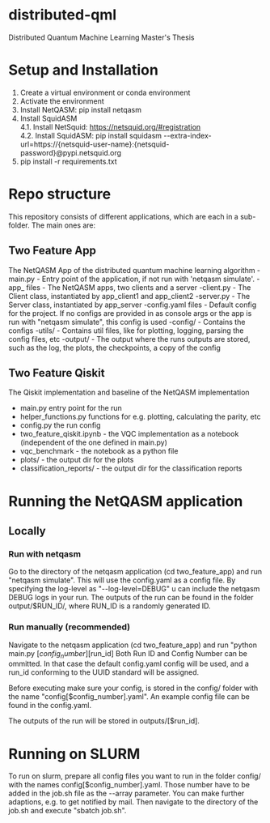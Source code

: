 # distributed-qml
Distributed Quantum Machine Learning Master's Thesis

# Setup and Installation
1. Create a virtual environment or conda environment
2. Activate the environment
3. Install NetQASM: pip install netqasm
4. Install SquidASM \
    4.1. Install NetSquid: https://netsquid.org/#registration \
    4.2. Install SquidASM: pip install squidasm --extra-index-url=https://{netsquid-user-name}:{netsquid-password}@pypi.netsquid.org
5. pip install -r requirements.txt

# Repo structure

This repository consists of different applications, which are each in a sub-folder. The main ones are:

## Two Feature App

The NetQASM App of the distributed quantum machine learning algorithm
-main.py - Entry point of the application, if not run with 'netqasm simulate'.
-app_ files - The NetQASM apps, two clients and a server
-client.py - The Client class, instantiated by app_client1 and app_client2
-server.py - The Server class, instantiated by app_server
-config.yaml files - Default config for the project. If no configs are provided in as console args or the app is run with "netqasm simulate", this config is used
-config/ - Contains the configs
-utils/ - Contains util files, like for plotting, logging, parsing the config files, etc
-output/ - The output where the runs outputs are stored, such as the log, the plots, the checkpoints, a copy of the config


## Two Feature Qiskit
The Qiskit implementation and baseline of the NetQASM implementation
- main.py entry point for the run
- helper_functions.py functions for e.g. plotting, calculating the parity, etc
- config.py the run config
- two_feature_qiskit.ipynb - the VQC implementation as a notebook (independent of the one defined in main.py)
- vqc_benchmark - the notebook as a python file
- plots/ - the output dir for the plots
- classification_reports/ - the output dir for the classification reports

# Running the NetQASM application


## Locally

### Run with netqasm

Go to the directory of the netqasm application (cd two_feature_app) and run "netqasm simulate".
This will use the config.yaml as a config file.
By specifying the log-level as "--log-level=DEBUG" u can include the netqasm DEBUG logs in your run.
The outputs of the run can be found in the folder output/$RUN_ID/, where RUN_ID is a randomly generated ID.

### Run manually (recommended)
Navigate to the netqasm application (cd two_feature_app) and run "python main.py [$config_number] [$run_id]
Both Run ID and Config Number can be ommitted. In that case the default config.yaml config will be used, and a run_id conforming to the UUID standard will be assigned.

Before executing make sure your config, is stored in the config/ folder with the name "config[$config_number].yaml".
An example config file can be found in the config.yaml.

The outputs of the run will be stored in outputs/[$run_id].

# Running on SLURM
To run on slurm, prepare all config files you want to run in the folder config/ with the names config[$config_number].yaml. Those number have to be added in the job.sh file as the --array parameter.
You can make further adaptions, e.g. to get notified by mail.
Then navigate to the directory of the job.sh and execute "sbatch job.sh".

